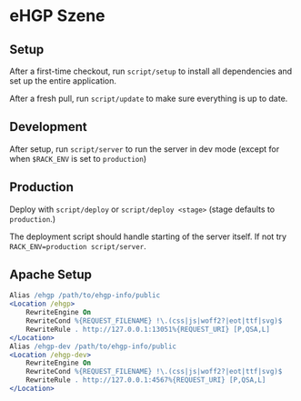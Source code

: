 # eHGP Szene

## Setup

After a first-time checkout, run `script/setup` to install all dependencies and set up the entire application.

After a fresh pull, run `script/update` to make sure everything is up to date.

## Development

After setup, run `script/server` to run the server in dev mode (except for when `$RACK_ENV` is set to `production`)

## Production

Deploy with `script/deploy` or `script/deploy <stage>` (stage defaults to `production`.)

The deployment script should handle starting of the server itself. If not try `RACK_ENV=production script/server`.

## Apache Setup

```apache
Alias /ehgp /path/to/ehgp-info/public
<Location /ehgp>
    RewriteEngine On
    RewriteCond %{REQUEST_FILENAME} !\.(css|js|woff2?|eot|ttf|svg)$
    RewriteRule . http://127.0.0.1:13051%{REQUEST_URI} [P,QSA,L]
</Location>
Alias /ehgp-dev /path/to/ehgp-info/public
<Location /ehgp-dev>
    RewriteEngine On
    RewriteCond %{REQUEST_FILENAME} !\.(css|js|woff2?|eot|ttf|svg)$
    RewriteRule . http://127.0.0.1:4567%{REQUEST_URI} [P,QSA,L]
</Location>
```

